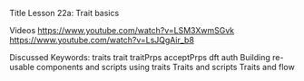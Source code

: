 Title
Lesson 22a: Trait basics

Videos
https://www.youtube.com/watch?v=LSM3XwmSGvk
https://www.youtube.com/watch?v=LsJQgAir_b8

Discussed
Keywords:
	traits
	trait
	traitPrps
	acceptPrps
	dft
	auth
Building re-usable components and scripts using traits
Traits and scripts
Traits and flow	